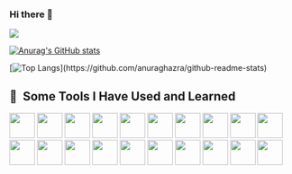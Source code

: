 ### Hi there 👋

![](https://github-profile-summary-cards.vercel.app/api/cards/profile-details?username=tera487&theme=vue)

[![Anurag's GitHub stats](https://github-readme-stats.vercel.app/api?username=tera487)](https://github.com/anuraghazra/github-readme-stats)

[![Top Langs](https://github-readme-stats.vercel.app/api/top-langs/?username=tera487&layout=compact&hide=javascript,html,css,)](https://github.com/anuraghazra/github-readme-stats)

<h2> 🚀 &nbsp;Some Tools I Have Used and Learned</h2>
<p align="left">
  <img src="https://cdn.jsdelivr.net/gh/devicons/devicon/icons/php/php-plain.svg" width ="45" height ="45"/>
  <img src="https://cdn.jsdelivr.net/gh/devicons/devicon/icons/laravel/laravel-plain-wordmark.svg" width ="45" height ="45"/>
  <img src="https://cdn.jsdelivr.net/gh/devicons/devicon/icons/javascript/javascript-plain.svg" width ="45" height ="45" />
  <img src="https://cdn.jsdelivr.net/gh/devicons/devicon/icons/vuejs/vuejs-plain-wordmark.svg" width ="45" height ="45"/>
  <img src="https://cdn.jsdelivr.net/gh/devicons/devicon/icons/vuetify/vuetify-line.svg" width ="45" height ="45"/>
  <img src="https://cdn.jsdelivr.net/gh/devicons/devicon/icons/react/react-original-wordmark.svg" width ="45" height ="45"/>
  <img src="https://cdn.jsdelivr.net/gh/devicons/devicon/icons/jquery/jquery-plain-wordmark.svg" width ="45" height ="45" />
  <img src="https://cdn.jsdelivr.net/gh/devicons/devicon/icons/mysql/mysql-plain-wordmark.svg" width ="45" height ="45"/> 
  <img src="https://cdn.jsdelivr.net/gh/devicons/devicon/icons/docker/docker-plain-wordmark.svg" width ="45" height ="45"/>
  <img src="https://cdn.jsdelivr.net/gh/devicons/devicon/icons/vagrant/vagrant-plain-wordmark.svg" width ="45" height ="45"/>
  <img src="https://cdn.jsdelivr.net/gh/devicons/devicon/icons/vscode/vscode-plain-wordmark.svg" width ="45" height ="45"/>
  <img src="https://cdn.jsdelivr.net/gh/devicons/devicon/icons/git/git-original-wordmark.svg" width ="45" height ="45"/>
  <img src="https://cdn.jsdelivr.net/gh/devicons/devicon/icons/html5/html5-plain-wordmark.svg" width ="45" height ="45"/>
  <img src="https://cdn.jsdelivr.net/gh/devicons/devicon/icons/css3/css3-plain-wordmark.svg" width ="45" height ="45"/>
  <img src="https://cdn.jsdelivr.net/gh/devicons/devicon/icons/bootstrap/bootstrap-plain-wordmark.svg" width ="45" height ="45"/>
  <img src="https://cdn.jsdelivr.net/gh/devicons/devicon/icons/sass/sass-original.svg" width ="45" height ="45"/>
  <img src="https://cdn.jsdelivr.net/gh/devicons/devicon/icons/ruby/ruby-plain-wordmark.svg" width ="45" height ="45"/>
  <img src="https://cdn.jsdelivr.net/gh/devicons/devicon/icons/rails/rails-plain-wordmark.svg" width ="45" height ="45"/>
  <img src="https://cdn.jsdelivr.net/gh/devicons/devicon/icons/linux/linux-plain.svg" width ="45" height ="45"/>
  <img src="https://cdn.jsdelivr.net/gh/devicons/devicon/icons/materialui/materialui-plain.svg" width ="45" height ="45"/>
</p>

<!--
**tera487/tera487** is a ✨ _special_ ✨ repository because its `README.md` (this file) appears on your GitHub profile.

Here are some ideas to get you started:

- 🔭 I’m currently working on ...
- 🌱 I’m currently learning ...
- 👯 I’m looking to collaborate on ...
- 🤔 I’m looking for help with ...
- 💬 Ask me about ...
- 📫 How to reach me: ...
- 😄 Pronouns: ...
- ⚡ Fun fact: ...
-->

